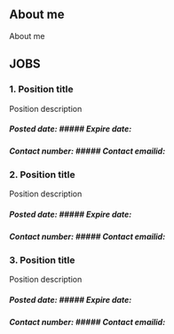 ## About me

About me

## JOBS

### 1. Position title
Position description
##### Posted date: ##### Expire date:
##### Contact number: ##### Contact emailid:

### 2. Position title
Position description
##### Posted date: ##### Expire date:
##### Contact number: ##### Contact emailid:

### 3. Position title
Position description
##### Posted date: ##### Expire date:
##### Contact number: ##### Contact emailid:
